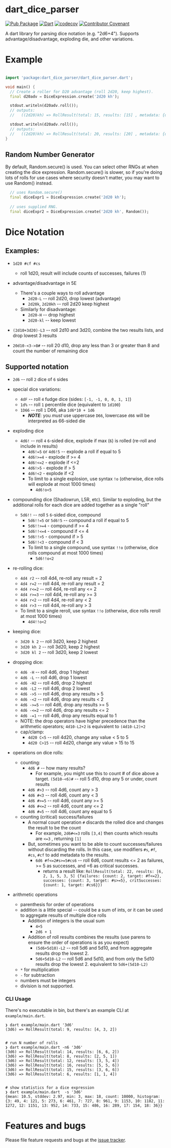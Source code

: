 # dart_dice_parser
[![Pub Package](https://img.shields.io/pub/v/dart_dice_parser.svg)](https://pub.dartlang.org/packages/dart_dice_parser)
[![Dart](https://github.com/stevesea/dart-dice-parser/actions/workflows/dart.yml/badge.svg)](https://github.com/stevesea/dart-dice-parser/actions/workflows/dart.yml)
[![codecov](https://codecov.io/gh/stevesea/dart-dice-parser/branch/main/graph/badge.svg?token=YG5OYN9VY1)](https://codecov.io/gh/stevesea/dart-dice-parser)
[![Contributor Covenant](https://img.shields.io/badge/Contributor%20Covenant-2.1-4baaaa.svg)](CODE_OF_CONDUCT.md)


A dart library for parsing dice notation (e.g. "2d6+4"). Supports advantage/disadvantage, exploding die, and other variations.

# Example

```dart

import 'package:dart_dice_parser/dart_dice_parser.dart';

void main() {
  // Create a roller for D20 advantage (roll 2d20, keep highest).
  final d20adv = DiceExpression.create('2d20 kh');

  stdout.writeln(d20adv.roll());
  // outputs:
  //   ((2d20)kh) => RollResult(total: 15, results: [15] , metadata: {dropped: [8], rolled: [8, 15]})

  stdout.writeln(d20adv.roll());
  // outputs:
  //   ((2d20)kh) => RollResult(total: 20, results: [20] , metadata: {dropped: [5], rolled: [5, 20]})
}
```

## Random Number Generator

By default, Random.secure() is used. You can select other RNGs at when creating the
dice expression. Random.secure() is slower, so if you're doing lots of rolls
for use cases where security doesn't matter, you may want to use Random() instead.

```dart 
  // uses Random.secure()
  final diceExpr1 = DiceExpression.create('2d20 kh');
  
  // uses supplied RNG.
  final diceExpr2 = DiceExpression.create('2d20 kh', Random());

```

# Dice Notation

## Examples:

* `1d20 #cf #cs`
  * roll 1d20, result will include counts of successes, failures (1)

* advantage/disadvantage in 5E
  * There's a couple ways to roll advantage
    * `2d20-L` -- roll 2d20, drop lowest (advantage)
    * `2d20k`, `2d20kh` -- roll 2d20 keep highest
  * Similarly for disadvantage:
    * `2d20-H` -- drop highest
    * `2d20-kl` -- keep lowest
* `(2d10+3d20)-L3` -- roll 2d10 and 3d20, combine the two results lists, and drop lowest 3 results
* `20d10-<3->8#` -- roll 20 d10, drop any less than 3 or greater than 8 and count the number of remaining dice


## Supported notation

* `2d6` -- roll `2` dice of `6` sides
* special dice variations:
  * `4dF` -- roll `4` fudge dice (sides: `[-1, -1, 0, 0, 1, 1]`)
  * `1d%` -- roll `1` percentile dice (equivalent to `1d100`)
  * `1D66` -- roll `1` D66, aka `1d6*10 + 1d6` 
    * **_NOTE_**: you _must_ use uppercase `D66`, lowercase `d66` will be interpreted as 66-sided die
  
* exploding dice
  * `4d6!` -- roll `4` `6`-sided dice, explode if max (`6`) is rolled (re-roll and include in results)
    * `4d6!=5` or `4d6!5` -- explode a roll if equal to 5 
    * `4d6!>=4` - explode if >= 4
    * `4d6!<=2` - explode if <=2
    * `4d6!>5` - explode if > 5
    * `4d6!<2` - explode if <2
    * To limit to a single explosion, use syntax `!o` (otherwise, dice rolls will explode at most 1000 times)
      * `4d6!o<5`
* compounding dice (Shadowrun, L5R, etc). Similar to exploding, but the additional rolls for each
  dice are added together as a single "roll"
  * `5d6!!` -- roll `5` `6`-sided dice, compound
    * `5d6!!=5` or `5d6!5` -- compound a roll if equal to 5 
    * `5d6!!>=4` - compound if >= 4
    * `5d6!!<=4` - compound if <= 4
    * `5d6!!>5` - compound if > 5
    * `5d6!!<3` - compound if < 3
    * To limit to a single compound, use syntax `!!o` (otherwise, dice rolls compound at most 1000 times)
      * `5d6!!o<2`
* re-rolling dice:
  * `4d4 r2` -- roll 4d4, re-roll any result = 2
  * `4d4 r=2` -- roll 4d4, re-roll any result = 2
  * `4d4 r<=2` -- roll 4d4, re-roll any <= 2
  * `4d4 r>=3` -- roll 4d4, re-roll any >= 3
  * `4d4 r<2` -- roll 4d4, re-roll any < 2
  * `4d4 r>3` -- roll 4d4, re-roll any > 3
  * To limit to a single reroll, use syntax `!!o` (otherwise, dice rolls reroll at most 1000 times)
    * `4d4!!o<2`
* keeping dice:
  * `3d20 k 2` -- roll 3d20, keep 2 highest
  * `3d20 kh 2` -- roll 3d20, keep 2 highest
  * `3d20 kl 2` -- roll 3d20, keep 2 lowest
* dropping dice:
  * `4d6 -H` -- roll 4d6, drop 1 highest
  * `4d6 -L` -- roll 4d6, drop 1 lowest
  * `4d6 -H2` -- roll 4d6, drop 2 highest
  * `4d6 -L2` -- roll 4d6, drop 2 lowest
  * `4d6 ->5` -- roll 4d6, drop any results > 5
  * `4d6 -<2` -- roll 4d6, drop any results < 2
  * `4d6 ->=5` -- roll 4d6, drop any results >= 5
  * `4d6 -<=2` -- roll 4d6, drop any results <= 2
  * `4d6 -=1` -- roll 4d6, drop any results equal to 1
  * NOTE: the drop operators have higher precedence than
    the arithmetic operators; `4d10-L2+2` is equivalent to `(4d10-L2)+2`
  * cap/clamp:
    * `4d20 C<5` -- roll 4d20, change any value < 5 to 5
    * `4d20 C>15` -- roll 4d20, change any value > 15 to 15
* operations on dice rolls:
  * counting:
    * `4d6 #` -- how many results? 
      * For example, you might use this to count # of dice above a target. `(5d10-<6)#` -- roll 5 d10, drop any 5 or under, count results
    * `4d6 #>3` -- roll 4d6, count any > 3
    * `4d6 #<3` -- roll 4d6, count any < 3
    * `4d6 #>=5` -- roll 4d6, count any >= 5
    * `4d6 #<=2` -- roll 4d6, count any <= 2
    * `4d6 #=5` -- roll 4d6, count any equal to 5
  * counting (critical) success/failures 
    * A normal count operation `#` discards the rolled dice and changes the result to be the count
      * For example, `2d6#<=3` rolls `[3,4]` then counts which results are `<=3` , returning `[1]`
    * But, sometimes you want to be able to count successes/failures without discarding the rolls. 
      In this case, use modifiers `#s`, `#f`, `#cs`, `#cf` to add metadata to the results.
      * `6d6 #f<=2#s>=5#cs6` -- roll 6d6, count results <= 2 as failures, >= 5 as successes, and =6 as critical successes.
        * returns a result like: `RollResult(total: 22, results: [6, 2, 1, 5, 3, 5] {failures: {count: 2, target: #f<=2}, successes: {count: 3, target: #s>=5}, critSuccesses: {count: 1, target: #cs6}})`
* arithmetic operations
  * parenthesis for order of operations
  * addition is a little special -- could be a sum of ints, or it can be used to aggregate results of multiple dice rolls
    * Addition of integers is the usual sum
      * `4+5` 
      * `2d6 + 1`
    * Addition of roll results combines the results (use parens to ensure the order of operations is as you expect)
      * `(5d6+5d10)-L2` -- roll 5d6 and 5d10, and from aggregate results drop the lowest 2.
      * `5d6+5d10-L2` -- roll 5d6 and 5d10, and from only the 5d10 results drop the lowest 2. equivalent to `5d6+(5d10-L2)`
  * `*` for multiplication
  * `-` for subtraction
  * numbers must be integers
  * division is not supported.
  

### CLI Usage

There's no executable in bin, but there's an example CLI at `example/main.dart`. 

```console
❯ dart example/main.dart '3d6'
(3d6) => RollResult(total: 9, results: [4, 3, 2])


# run N number of rolls
❯ dart example/main.dart -n6 '3d6'
(3d6) => RollResult(total: 14, results: [6, 6, 2])
(3d6) => RollResult(total: 8, results: [2, 5, 1])
(3d6) => RollResult(total: 12, results: [3, 5, 4])
(3d6) => RollResult(total: 16, results: [5, 5, 6])
(3d6) => RollResult(total: 15, results: [3, 6, 6])
(3d6) => RollResult(total: 6, results: [1, 1, 4])


# show statistics for a dice expression
❯ dart example/main.dart  -s '3d6'
{mean: 10.5, stddev: 2.97, min: 3, max: 18, count: 10000, histogram: {3: 49, 4: 121, 5: 273, 6: 461, 7: 727, 8: 961, 9: 1153, 10: 1182, 11: 1272, 12: 1151, 13: 952, 14: 733, 15: 486, 16: 289, 17: 154, 18: 36}}

```


# Features and bugs

Please file feature requests and bugs at the [issue tracker][tracker].

[tracker]: https://github.com/stevesea/dart-dice-parser/issues
